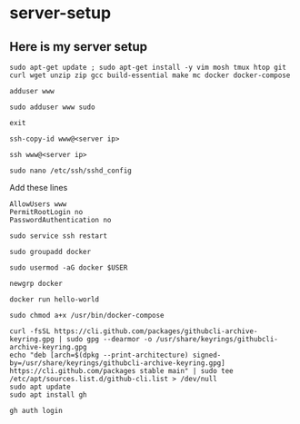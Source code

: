 # server-setup

## Here is my server setup

```
sudo apt-get update ; sudo apt-get install -y vim mosh tmux htop git curl wget unzip zip gcc build-essential make mc docker docker-compose
```

```
adduser www
```

```
sudo adduser www sudo
```

```
exit
```

```
ssh-copy-id www@<server ip>
```

```
ssh www@<server ip>
```

```
sudo nano /etc/ssh/sshd_config
```

Add these lines
```
AllowUsers www
PermitRootLogin no
PasswordAuthentication no
```

```
sudo service ssh restart
```

```
sudo groupadd docker
```

```
sudo usermod -aG docker $USER
```

```
newgrp docker
```

```
docker run hello-world
```

```
sudo chmod a+x /usr/bin/docker-compose
```

```
curl -fsSL https://cli.github.com/packages/githubcli-archive-keyring.gpg | sudo gpg --dearmor -o /usr/share/keyrings/githubcli-archive-keyring.gpg
echo "deb [arch=$(dpkg --print-architecture) signed-by=/usr/share/keyrings/githubcli-archive-keyring.gpg] https://cli.github.com/packages stable main" | sudo tee /etc/apt/sources.list.d/github-cli.list > /dev/null
sudo apt update
sudo apt install gh
```

```
gh auth login
```
